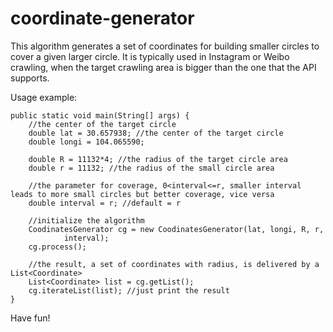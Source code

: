 # coordinate-generator
This algorithm generates a set of coordinates for building smaller circles to cover a given larger circle.
It is typically used in Instagram or Weibo crawling, when the target crawling area is bigger than the one that the API supports.

Usage example:

	public static void main(String[] args) {
		//the center of the target circle
		double lat = 30.657938; //the center of the target circle
		double longi = 104.065590;
		
		double R = 11132*4; //the radius of the target circle area
		double r = 11132; //the radius of the small circle area
		
		//the parameter for coverage, 0<interval<=r, smaller interval leads to more small circles but better coverage, vice versa
		double interval = r; //default = r
		
		//initialize the algorithm
		CoodinatesGenerator cg = new CoodinatesGenerator(lat, longi, R, r,
				interval);
		cg.process();
		
		//the result, a set of coordinates with radius, is delivered by a List<Coordinate>
		List<Coordinate> list = cg.getList();
		cg.iterateList(list); //just print the result
	}

Have fun!
